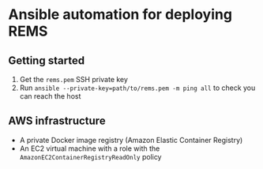 # Ansible automation for deploying REMS

## Getting started

1. Get the `rems.pem` SSH private key
2. Run `ansible --private-key=path/to/rems.pem -m ping all` to check you can reach the host

## AWS infrastructure

- A private Docker image registry (Amazon Elastic Container Registry)
- An EC2 virtual machine with a role with the
  `AmazonEC2ContainerRegistryReadOnly` policy
